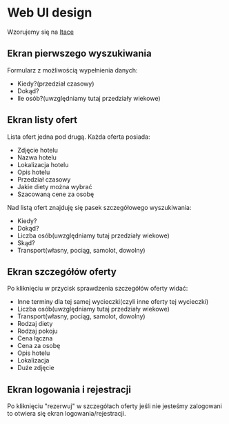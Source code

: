 # Web UI design

Wzorujemy się na [Itace](https://www.itaka.pl/)

## Ekran pierwszego wyszukiwania

Formularz z możliwością wypełnienia danych:

- Kiedy?(przedział czasowy)
- Dokąd?
- Ile osób?(uwzględniamy tutaj przedziały wiekowe)

## Ekran listy ofert

Lista ofert jedna pod drugą. Każda oferta posiada:

- Zdjęcie hotelu
- Nazwa hotelu
- Lokalizacja hotelu
- Opis hotelu
- Przedział czasowy
- Jakie diety można wybrać
- Szacowaną cene za osobę

Nad listą ofert znajduję się pasek szczegółowego wyszukiwania:

- Kiedy?
- Dokąd?
- Liczba osób(uwzględniamy tutaj przedziały wiekowe)
- Skąd?
- Transport(własny, pociąg, samolot, dowolny)

## Ekran szczegółów oferty

Po kliknięciu w przycisk sprawdzenia szczegółów oferty widać:

- Inne terminy dla tej samej wycieczki(czyli inne oferty tej wycieczki)
- Liczba osób(uwzględniamy tutaj przedziały wiekowe)
- Transport(własny, pociąg, samolot, dowolny)
- Rodzaj diety
- Rodzaj pokoju
- Cena łączna
- Cena za osobę
- Opis hotelu
- Lokalizacja
- Duże zdjęcie

## Ekran logowania i rejestracji

Po kliknięciu "rezerwuj" w szczegółach oferty jeśli nie jesteśmy zalogowani to otwiera się ekran logowania/rejestracji.
